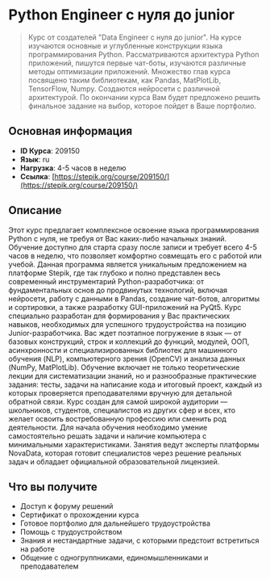 #   Python Engineer с нуля до junior


> Курс от создателей "Data Engineer с нуля до junior". На курсе изучаются основные и углубленные конструкции языка программирования Python. Рассматриваются архитектура Python приложений, пишутся первые чат-боты, изучаются различные методы оптимизации приложений. Множество глав курса посвящено таким библиотекам, как Pandas, MatPlotLib, TensorFlow, Numpy. Создаются нейросети с различной архитектурой. По окончании курса Вам будет предложено решить финальное задание на выбор, которое пойдет в Ваше портфолио.


## Основная информация

- **ID Курса**: 209150
- **Язык**: ru
- **Нагрузка**: 4-5 часов в неделю
- **Ссылка**: [https://stepik.org/course/209150/](https://stepik.org/course/209150/)


## Описание

Этот курс предлагает комплексное освоение языка программирования Python с нуля, не требуя от Вас каких-либо начальных знаний. Обучение доступно для старта сразу после записи и требует всего 4-5 часов в неделю, что позволяет комфортно совмещать его с работой или учебой. Данная программа является уникальным предложением на платформе Stepik, где так глубоко и полно представлен весь современный инструментарий Python-разработчика: от фундаментальных основ до продвинутых технологий, включая нейросети, работу с данными в Pandas, создание чат-ботов, алгоритмы и сортировки, а также разработку GUI-приложений на PyQt5. Курс специально разработан для формирования у Вас практических навыков, необходимых для успешного трудоустройства на позицию Junior-разработчика. Вас ждет поэтапное погружение в язык — от базовых конструкций, строк и коллекций до функций, модулей, ООП, асинхронности и специализированных библиотек для машинного обучения (NLP), компьютерного зрения (OpenCV) и анализа данных (NumPy, MatPlotLib). Обучение включает не только теоретические лекции для систематизации знаний, но и разнообразные практические задания: тесты, задачи на написание кода и итоговый проект, каждый из которых проверяется преподавателями вручную для детальной обратной связи. Курс создан для самой широкой аудитории — школьников, студентов, специалистов из других сфер и всех, кто желает освоить востребованную профессию или сменить род деятельности. Для начала обучения необходимо умение самостоятельно решать задачи и наличие компьютера с минимальными характеристиками. Занятия ведут эксперты платформы NovaData, которая готовит специалистов через решение реальных задач и обладает официальной образовательной лицензией.





## Что вы получите

- Доступ к форуму решений
- Сертификат о прохождении курса
- Готовое портфолио для дальнейшего трудоустройства
- Помощь с трудоустройством
- Знания и нестандартные задачи, с которыми предстоит встретиться на работе
- Общение с одногруппниками, единомышленниками и преподавателем
